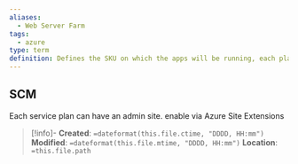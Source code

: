```yaml
---
aliases:
  - Web Server Farm
tags:
  - azure
type: term
definition: Defines the SKU on which the apps will be running, each plan belongs to one region
---
```

## SCM

Each service plan can have an admin site.
enable via Azure Site Extensions

> [!info]-
> **Created**: `=dateformat(this.file.ctime, "DDDD, HH:mm")` 
> **Modified**: `=dateformat(this.file.mtime, "DDDD, HH:mm")` 
> **Location**: `=this.file.path`

